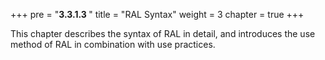 +++
pre = "<b>3.3.1.3 </b>"
title = "RAL Syntax"
weight = 3
chapter = true
+++

This chapter describes the syntax of RAL in detail, and introduces the use method of RAL in combination with use practices.
